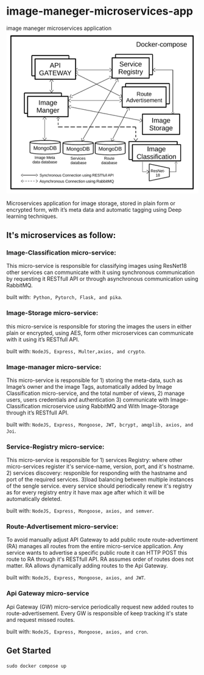 # image-maneger-microservices-app
image maneger microservices application
![ProjectDiagram](./diagram.png)

Microservices application for image storage, stored in plain form or encrypted form, with it’s meta data and automatic tagging using Deep learning techniques. 

## It's microservices as follow:

### Image-Classification micro-service:
This micro-service is responsible for classifying images using ResNet18 other services can communicate with it using synchronous communication by 
requesting it RESTfull API or through asynchronous communication using RabbitMQ.

built with:` Python, Pytorch, Flask, and pika`.

### Image-Storage micro-service:

this micro-service is responsible for storing the images the users in either plain or encrypted, using AES, form other microservices can communicate with it using it’s RESTfull API. 

built with: `NodeJS, Express, Multer,axios, and crypto`.

### Image-manager micro-service:
This micro-service is responsible for 1) storing the meta-data, such as Image’s owner and the image Tags, automatically added by Image Classification micro-service, and the total number of views, 2) manage users, users credentials and authentication 3) communicate with Image-Classification microservice using RabbitMQ and With Image-Storage through it’s RESTfull API.

built with: `NodeJS, Express, Mongoose, JWT, bcrypt, amqplib, axios, and Joi`.

### Service-Registry micro-service:
This micro-service is responsible for 1) services Registry: where other micro-services register it's service-name, version, port, and it's hostname.
2) services discovery: responible for responding with the hastname and port of the required services. 3)load balancing between multiple instances of the sengle service.
every service should periodically renew it's registry as for every registry entry it have max age after which it will be automatically deleted.

built with: `NodeJS, Express, Mongoose, axios, and semver`.

### Route-Advertisement micro-service:
To avoid manually adjust API Gateway to add public route route-advertiment (RA) manages all routes from the entire micro-service application. Any service wants to advertise a specific public route it can HTTP POST this route to RA through it's RESTfull API. RA assumes order of routes does not matter. RA allows dynamically adding routes to the Api Gateway. 

built with: `NodeJS, Express, Mongoose, axios, and JWT`.

### Api Gateway micro-service
Api Gateway (GW) micro-service periodically request new added routes to route-advertisement. Every GW is responsible of keep tracking it's state and request missed routes.

built with: `NodeJS, Express, Mongoose, axios, and cron`.

## Get Started

`sudo docker compose up`

